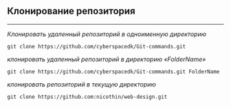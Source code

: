 ## Клонирование репозитория
---
*Клонировать удаленный репозиторий в одноименную директорию*
```
git clone https://github.com/cyberspacedk/Git-commands.git 
```
*клонировать удаленный репозиторий в директорию «FolderName»*
```
git clone https://github.com/cyberspacedk/Git-commands.git FolderName
```
*клонировать репозиторий в текущую директорию*
```
git clone https://github.com:nicothin/web-design.git
```